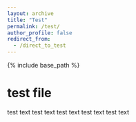 ```yaml
---
layout: archive
title: "Test"
permalink: /test/
author_profile: false
redirect_from:
  - /direct_to_test
---
```


{% include base_path %}

# test file

test text test text test text test text test text 
